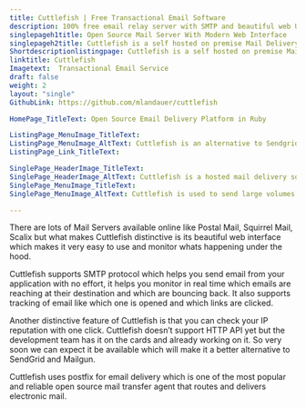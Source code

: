```yaml
---
title: Cuttlefish | Free Transactional Email Software
description: 100% free email relay server with SMTP and beautiful web UI to monitor email delivery in real time. Develop insights with monitoring and improve engagement.
singlepageh1title: Open Source Mail Server With Modern Web Interface
singlepageh2title: Cuttlefish is a self hosted on premise Mail Delivery Software. Use Cuttlefish to send large volumes of emails with ease and analyze bounce rate.
Shortdescriptionlistingpage: Cuttlefish is a self hosted on premise Mail Delivery Software. Use Cuttlefish to send large volumes of emails with ease and analyze bounce rate.
linktitle: Cuttlefish
Imagetext:  Transactional Email Service
draft: false
weight: 2
layout: "single"
GithubLink: https://github.com/mlandauer/cuttlefish

HomePage_TitleText: Open Source Email Delivery Platform in Ruby

ListingPage_MenuImage_TitleText: 
ListingPage_MenuImage_AltText: Cuttlefish is an alternative to Sendgrid and Mailgun.
ListingPage_Link_TitleText: 

SinglePage_HeaderImage_TitleText: 
SinglePage_HeaderImage_AltText: Cuttlefish is a hosted mail delivery software
SinglePage_MenuImage_TitleText: 
SinglePage_MenuImage_AltText: Cuttlefish is used to send large volumes of emails

---
```


There are lots of Mail Servers available online like Postal Mail, Squirrel Mail, Scalix but what makes Cuttlefish distinctive is its beautiful web interface which makes it very easy to use and monitor whats happening under the hood.

Cuttlefish supports SMTP protocol which helps you send email from your application with no effort, it helps you monitor in real time which emails are reaching at their destination and which are bouncing back. It also supports tracking of email like which one is opened and which links are clicked.

Another distinctive feature of Cuttlefish is that you can check your IP reputation with one click. Cuttlefish doesn’t support HTTP API yet but the development team has it on the cards and already working on it. So very soon we can expect it be available which will make it a better alternative to SendGrid and Mailgun.

Cuttlefish uses postfix for email delivery which is one of the most popular and reliable open source mail transfer agent that routes and delivers electronic mail.